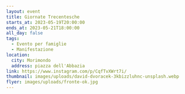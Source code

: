 ```yaml
---
layout: event
title: Giornate Trecentesche
starts_at: 2023-05-19T20:00:00
ends_at: 2023-05-21T18:00:00
all_day: false
tags:
  - Evento per famiglie
  - Manifestazione
location:
  city: Morimondo
  address: piazza dell'Abbazia
link: https://www.instagram.com/p/CqfTvXWrt7i/
thumbnail: images/uploads/david-dvoracek-3kbizzluhnc-unsplash.webp
flyer: images/uploads/fronte-ok.jpg
---
```

